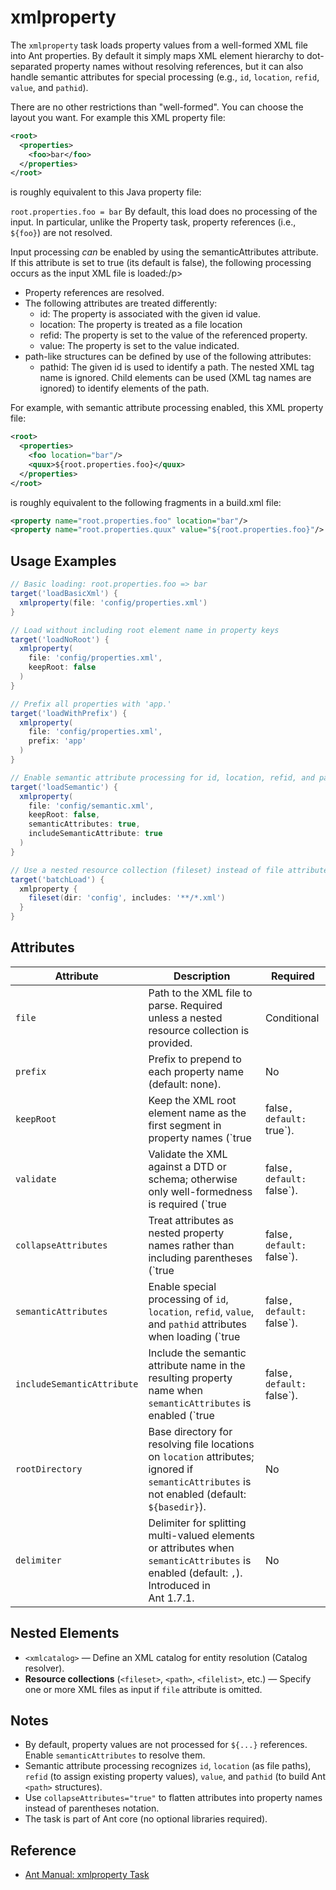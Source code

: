 # xmlproperty

The `xmlproperty` task loads property values from a well-formed XML file into Ant properties. By default it simply maps XML element hierarchy to dot-separated property names without resolving references, but it can also handle semantic attributes for special processing (e.g., `id`, `location`, `refid`, `value`, and `pathid`).

There are no other restrictions than "well-formed". You can choose the layout you want. For example this XML property file:
```xml
<root>
  <properties>
    <foo>bar</foo>
  </properties>
</root>
```
is roughly equivalent to this Java property file:

`root.properties.foo = bar`
By default, this load does no processing of the input. In particular, unlike the Property task, property references (i.e., `${foo}`) are not resolved.

Input processing *can* be enabled by using the semanticAttributes attribute. If this attribute is set to true (its default is false), the following processing occurs as the input XML file is loaded:/p>

- Property references are resolved.
- The following attributes are treated differently:
  - id: The property is associated with the given id value.
  - location: The property is treated as a file location
  - refid: The property is set to the value of the referenced property.
  - value: The property is set to the value indicated.
- path-like structures can be defined by use of the following attributes:
  - pathid: The given id is used to identify a path. The nested XML tag name is ignored. Child elements can be used (XML tag names are ignored) to identify elements of the path.
  
For example, with semantic attribute processing enabled, this XML property file:
```xml
<root>
  <properties>
    <foo location="bar"/>
    <quux>${root.properties.foo}</quux>
  </properties>
</root>
```
is roughly equivalent to the following fragments in a build.xml file:
```xml
<property name="root.properties.foo" location="bar"/>
<property name="root.properties.quux" value="${root.properties.foo}"/>
```

## Usage Examples

```groovy
// Basic loading: root.properties.foo => bar
target('loadBasicXml') {
  xmlproperty(file: 'config/properties.xml')
}

// Load without including root element name in property keys
target('loadNoRoot') {
  xmlproperty(
    file: 'config/properties.xml',
    keepRoot: false
  )
}

// Prefix all properties with 'app.'
target('loadWithPrefix') {
  xmlproperty(
    file: 'config/properties.xml',
    prefix: 'app'
  )
}

// Enable semantic attribute processing for id, location, refid, and pathid
target('loadSemantic') {
  xmlproperty(
    file: 'config/semantic.xml',
    keepRoot: false,
    semanticAttributes: true,
    includeSemanticAttribute: true
  )
}

// Use a nested resource collection (fileset) instead of file attribute
target('batchLoad') {
  xmlproperty {
    fileset(dir: 'config', includes: '**/*.xml')
  }
}
```

## Attributes

| Attribute                  | Description                                                                                                                                   | Required                   |
|----------------------------|-----------------------------------------------------------------------------------------------------------------------------------------------|----------------------------|
| `file`                     | Path to the XML file to parse. Required unless a nested resource collection is provided.                                                      | Conditional                |
| `prefix`                   | Prefix to prepend to each property name (default: none).                                                                                      | No                         |
| `keepRoot`                 | Keep the XML root element name as the first segment in property names (`true                                                                  | false`, default: `true`).  | No                                  |
| `validate`                 | Validate the XML against a DTD or schema; otherwise only well-formedness is required (`true                                                   | false`, default: `false`). | No                                  |
| `collapseAttributes`       | Treat attributes as nested property names rather than including parentheses (`true                                                            | false`, default: `false`). | No                                  |
| `semanticAttributes`       | Enable special processing of `id`, `location`, `refid`, `value`, and `pathid` attributes when loading (`true                                  | false`, default: `false`). | No                                  |
| `includeSemanticAttribute` | Include the semantic attribute name in the resulting property name when `semanticAttributes` is enabled (`true                                | false`, default: `false`). | No                                  |
| `rootDirectory`            | Base directory for resolving file locations on `location` attributes; ignored if `semanticAttributes` is not enabled (default: `${basedir}`). | No                         |
| `delimiter`                | Delimiter for splitting multi-valued elements or attributes when `semanticAttributes` is enabled (default: `,`). Introduced in Ant 1.7.1.     | No                         |

## Nested Elements

- `<xmlcatalog>` — Define an XML catalog for entity resolution (Catalog resolver).  
- **Resource collections** (`<fileset>`, `<path>`, `<filelist>`, etc.) — Specify one or more XML files as input if `file` attribute is omitted.

## Notes

- By default, property values are not processed for `${...}` references. Enable `semanticAttributes` to resolve them.  
- Semantic attribute processing recognizes `id`, `location` (as file paths), `refid` (to assign existing property values), `value`, and `pathid` (to build Ant `<path>` structures).  
- Use `collapseAttributes="true"` to flatten attributes into property names instead of parentheses notation.  
- The task is part of Ant core (no optional libraries required).

## Reference

- [Ant Manual: xmlproperty Task](https://ant.apache.org/manual/Tasks/xmlproperty.html)
